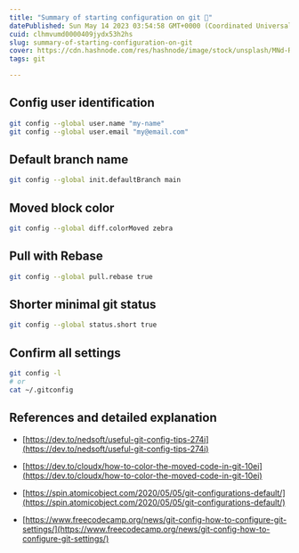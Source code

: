 ```yaml
---
title: "Summary of starting configuration on git 🌱"
datePublished: Sun May 14 2023 03:54:58 GMT+0000 (Coordinated Universal Time)
cuid: clhmvumd0000409jydx53h2hs
slug: summary-of-starting-configuration-on-git
cover: https://cdn.hashnode.com/res/hashnode/image/stock/unsplash/MNd-Rka1o0Q/upload/2719fc4447c2684974a70d3825fc44ba.jpeg
tags: git

---
```


## Config user identification

```bash
git config --global user.name "my-name"
git config --global user.email "my@email.com"
```

## Default branch name

```bash
git config --global init.defaultBranch main
```

## Moved block color

```bash
git config --global diff.colorMoved zebra
```

## **Pull with Rebase**

```bash
git config --global pull.rebase true
```

## Shorter minimal git status

```bash
git config --global status.short true
```

## Confirm all settings

```bash
git config -l
# or
cat ~/.gitconfig
```

## References and detailed explanation

* [https://dev.to/nedsoft/useful-git-config-tips-274i](https://dev.to/nedsoft/useful-git-config-tips-274i)
    
* [https://dev.to/cloudx/how-to-color-the-moved-code-in-git-10ei](https://dev.to/cloudx/how-to-color-the-moved-code-in-git-10ei)
    
* [https://spin.atomicobject.com/2020/05/05/git-configurations-default/](https://spin.atomicobject.com/2020/05/05/git-configurations-default/)
    
* [https://www.freecodecamp.org/news/git-config-how-to-configure-git-settings/](https://www.freecodecamp.org/news/git-config-how-to-configure-git-settings/)